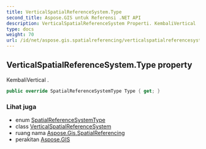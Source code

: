 ```yaml
---
title: VerticalSpatialReferenceSystem.Type
second_title: Aspose.GIS untuk Referensi .NET API
description: VerticalSpatialReferenceSystem Properti. KembaliVertical .
type: docs
weight: 70
url: /id/net/aspose.gis.spatialreferencing/verticalspatialreferencesystem/type/
---
```

## VerticalSpatialReferenceSystem.Type property

KembaliVertical .

```csharp
public override SpatialReferenceSystemType Type { get; }
```

### Lihat juga

* enum [SpatialReferenceSystemType](../../spatialreferencesystemtype/)
* class [VerticalSpatialReferenceSystem](../)
* ruang nama [Aspose.Gis.SpatialReferencing](../../verticalspatialreferencesystem/)
* perakitan [Aspose.GIS](../../../)


